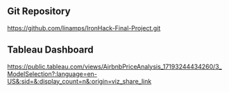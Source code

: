 

## Git Repository
https://github.com/linamps/IronHack-Final-Project.git

## Tableau Dashboard
https://public.tableau.com/views/AirbnbPriceAnalysis_17193244434260/3_ModelSelection?:language=en-US&:sid=&:display_count=n&:origin=viz_share_link

